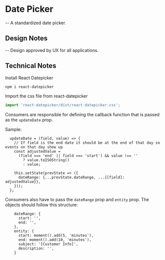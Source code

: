 # Date Picker

-- A standardized date picker.

## Design Notes

-- Design approved by UX for all applications.

## Technical Notes

Install React Datepicker

```bash
npm i react-datepicker
```

Import the css file from react-datepicker

```javascript
import 'react-datepicker/dist/react-datepicker.css';
```

Consumers are responsible for defining the callback function that is passed as the `updateDate` prop.

Sample:

```
  updateDate = (field, value) => {
    // If field is the end date it should be at the end of that day so events on that day show up
    const adjustedValue =
      (field === 'end' || field === 'start') && value !== ''
        ? value.toISOString()
        : value;

    this.setState(prevState => ({
      dateRange: {...prevState.dateRange, ...{[field]: adjustedValue}},
    }));
  };
```

Consumers also have to pass the `dateRange` prop and `entity` prop. The objects should follow this structure:

```
    dateRange: {
      start: '',
      end: '',
    },
    entity: {
      start: moment().add(5, 'minutes'),
      end: moment().add(10, 'minutes'),
      subject: '[Customer Info]',
      description: '',
    }
```
